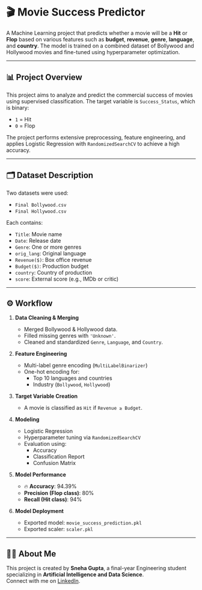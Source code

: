 # 🎬 Movie Success Predictor

A Machine Learning project that predicts whether a movie will be a **Hit** or **Flop** based on various features such as **budget**, **revenue**, **genre**, **language**, and **country**. The model is trained on a combined dataset of Bollywood and Hollywood movies and fine-tuned using hyperparameter optimization.

---

## 📊 Project Overview

This project aims to analyze and predict the commercial success of movies using supervised classification. The target variable is `Success_Status`, which is binary:  
- `1` = Hit  
- `0` = Flop  

The project performs extensive preprocessing, feature engineering, and applies Logistic Regression with `RandomizedSearchCV` to achieve a high accuracy.

---

## 🗂️ Dataset Description

Two datasets were used:
- `Final Bollywood.csv`
- `Final Hollywood.csv`

Each contains:
- `Title`: Movie name  
- `Date`: Release date  
- `Genre`: One or more genres  
- `orig_lang`: Original language  
- `Revenue($)`: Box office revenue  
- `Budget($)`: Production budget  
- `country`: Country of production  
- `score`: External score (e.g., IMDb or critic)

---

## ⚙️ Workflow

1. **Data Cleaning & Merging**
   - Merged Bollywood & Hollywood data.
   - Filled missing genres with `'Unknown'`.
   - Cleaned and standardized `Genre`, `Language`, and `Country`.

2. **Feature Engineering**
   - Multi-label genre encoding (`MultiLabelBinarizer`)
   - One-hot encoding for:
     - Top 10 languages and countries
     - Industry (`Bollywood`, `Hollywood`)

3. **Target Variable Creation**
   - A movie is classified as `Hit` if `Revenue ≥ Budget`.

4. **Modeling**
   - Logistic Regression
   - Hyperparameter tuning via `RandomizedSearchCV`
   - Evaluation using:
     - Accuracy
     - Classification Report
     - Confusion Matrix

5. **Model Performance**
   - 🔥 **Accuracy**: 94.39%
   - **Precision (Flop class)**: 80%
   - **Recall (Hit class)**: 94%

6. **Model Deployment**
   - Exported model: `movie_success_prediction.pkl`
   - Exported scaler: `scaler.pkl`


---


## 🙋‍♀️ About Me

This project is created by **Sneha Gupta**, a final-year Engineering student specializing in **Artificial Intelligence and Data Science**.  
Connect with me on [LinkedIn](https://www.linkedin.com/in/sneha-gupta17).
